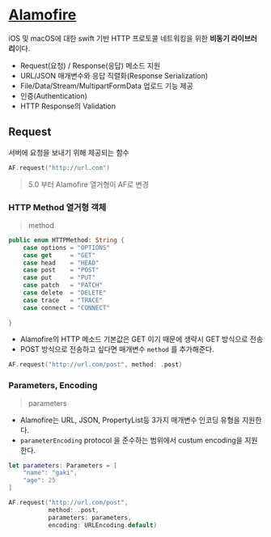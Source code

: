 # [Alamofire](https://github.com/Alamofire/Alamofire)

iOS 및 macOS에 대한 swift 기반 HTTP 프로토콜 네트워킹을 위한  **비동기 라이브러리**이다.

- Request(요청) / Response(응답) 메소드 지원
- URL/JSON 매개변수와 응답 직렬화(Response Serialization)
- File/Data/Stream/MultipartFormData 업로드 기능 제공
- 인증(Authentication)
- HTTP Response의 Validation

## Request

서버에 요청을 보내기 위해 제공되는 함수

```swift
AF.request("http://url.com")
```

> 5.0 부터 Alamofire 열거형이 AF로 변경

### HTTP Method 열거형 객체

> method

```swift
public enum HTTPMethod: String {
    case options = "OPTIONS"
    case get     = "GET"
    case head    = "HEAD"
    case post    = "POST"
    case put     = "PUT"
    case patch   = "PATCH"
    case delete  = "DELETE"
    case trace   = "TRACE"
    case connect = "CONNECT"
    
}
```

- Alamofire의 HTTP 메소드 기본값은 GET 이기 때문에 생략시 GET 방식으로 전송
- POST 방식으로 전송하고 싶다면 매개변수 `method` 를 추가해준다.

```swift
AF.request("http://url.com/post", method: .post)
```

### Parameters, Encoding 

> parameters

- Alamofire는 URL, JSON, PropertyList등 3가지 매개변수 인코딩 유형을 지원한다.
- `parameterEncoding` protocol 을 준수하는 범위에서 custum encoding을 지원한다.

```swift
let parameters: Parameters = [
	"name": "gaki",
    "age": 25
]

AF.request("http://url.com/post",
           method: .post,
           parameters: parameters,
           encoding: URLEncoding.default)
```











